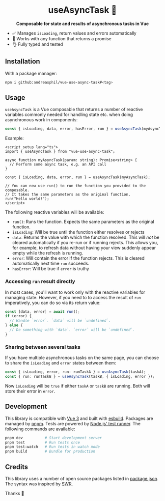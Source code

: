 <h1 align="center">
  useAsyncTask 🚂
</h1>

<p align="center">
  <strong>Composable for state and results of asynchronous tasks in Vue</strong>
</p>

- ✅ Manages `isLoading`, return values and errors automatically
- 🦾 Works with any function that returns a promise
- 👌 Fully typed and tested

## Installation

With a package manager:

```sh
npm i github:andreasphil/vue-use-async-task#<tag>
```

## Usage

`useAsyncTask` is a Vue composable that returns a number of reactive variables commonly needed for handling state etc. when doing asynchronous work in components:

```ts
const { isLoading, data, error, hasError, run } = useAsyncTask(myAsyncTask);
```

Example:

```vue
<script setup lang="ts">
import { useAsyncTask } from "vue-use-async-task";

async function myAsyncTask(param: string): Promise<string> {
  // Perform some async task, e.g. an API call
}

const { isLoading, data, error, run } = useAsyncTask(myAsyncTask);

// You can now use run() to run the function you provided to the composable.
// It takes the same parameters as the original function.
run("Hello world!");
</script>
```

The following reactive variables will be available:

- `run()`: Runs the function. Expects the same parameters as the original function.
- `isLoading`: Will be true until the function either resolves or rejects
- `data`: Returns the value with which the function resolved. This will _not_ be cleared automatically if you re-run or if running rejects. This allows you, for example, to refresh data without having your view suddenly appear empty while the refresh is running.
- `error`: Will contain the error if the function rejects. This is cleared automatically next time `run` succeeds.
- `hasError`: Will be true if `error` is truthy

### Accessing `run` result directly

In most cases, you'll want to work only with the reactive variables for managing state. However, if you need to to access the result of `run` imperatively, you can do so via its return value:

```ts
const [data, error] = await run();
if (error) {
  // Handle `error`. `data` will be `undefined`.
} else {
  // Do something with `data`. `error` will be `undefined`.
}
```

### Sharing between several tasks

If you have multiple asynchronous tasks on the same page, you can choose to share the `isLoading` and `error` states between them:

```ts
const { isLoading, error, run: runTaskA } = useAsyncTask(taskA);
const { run: runTaskB } = useAsyncTask(taskB, { isLoading, error });
```

Now `isLoading` will be `true` if either `taskA` or `taskB` are running. Both will store their error in `error`.

## Development

This library is compatible with [Vue 3](https://vuejs.org) and built with [esbuild](https://esbuild.github.io). Packages are managed by [pnpm](https://pnpm.io). Tests are powered by [Node.js' test runner](https://nodejs.org/en/learn/test-runner/introduction). The following commands are available:

```sh
pnpm dev          # Start development server
pnpm test         # Run tests once
pnpm test:watch   # Run tests in watch mode
pnpm build        # Bundle for production
```

## Credits

This library uses a number of open source packages listed in [package.json](package.json). The syntax was inspired by [SWR](https://swr.vercel.app).

Thanks 🙏
